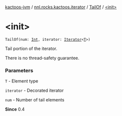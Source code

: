 [kactoos-jvm](../../index.md) / [nnl.rocks.kactoos.iterator](../index.md) / [TailOf](index.md) / [&lt;init&gt;](./-init-.md)

# &lt;init&gt;

`TailOf(num: `[`Int`](https://kotlinlang.org/api/latest/jvm/stdlib/kotlin/-int/index.html)`, iterator: `[`Iterator`](https://kotlinlang.org/api/latest/jvm/stdlib/kotlin.collections/-iterator/index.html)`<`[`T`](index.md#T)`>)`

Tail portion of the iterator.

There is no thread-safety guarantee.

### Parameters

`T` - Element type

`iterator` - Decorated iterator

`num` - Number of tail elements

**Since**
0.4

